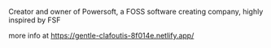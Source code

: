   Creator and owner of Powersoft, a FOSS software creating company, highly inspired by FSF

more info at https://gentle-clafoutis-8f014e.netlify.app/
      

<!---
powersoft-mertdev/powersoft-mertdev is a ✨ special ✨ repository because its `README.md` (this file) appears on your GitHub profile.
You can click the Preview link to take a look at your changes.
--->
